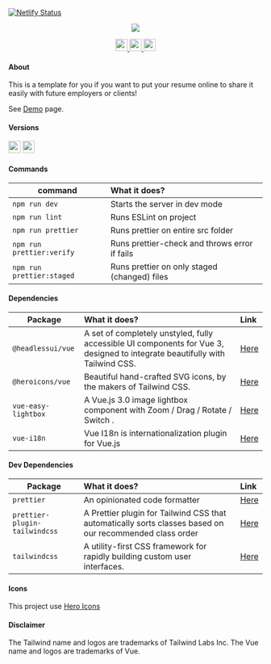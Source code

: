 [![Netlify Status](https://api.netlify.com/api/v1/badges/1253d926-46b1-435c-9a96-538d4b799868/deploy-status)](https://app.netlify.com/sites/brendancopley/deploys)

<p align="center">
    <img src="preview/preview.png">
</p>

<p align="center">
    <a href="https://github.com/luciano-work/vue-resume/stargazers">
        <img height= "24" src="https://img.shields.io/github/stars/luciano-work/vue-resume?colorA=1e1e28&colorB=c9cbff&style=for-the-badge">
    </a>
    <a href="https://github.com/luciano-work/vue-resume/issues">
        <img height= "24" src="https://img.shields.io/github/issues/luciano-work/vue-resume?colorA=1e1e28&colorB=f7be95&style=for-the-badge">
    </a>
    <a href="https://github.com/luciano-work/vue-resume/contributors">
        <img height= "24" src="https://img.shields.io/github/contributors/luciano-work/vue-resume?colorA=1e1e28&colorB=b1e1a6&style=for-the-badge">
    </a>
</p>

#### About

This is a template for you if you want to put your resume online to share it easily with future employers or clients!

See [Demo](https://vue-resume-six.vercel.app) page.


#### Versions
<a href="https://vuejs.org"><img height= "24" src= "https://img.shields.io/badge/Vue.js-059669?style=for-the-badge&logo=vuedotjs&logoColor=4FC08D"></a> <a href="https://tailwindcss.com"><img height= "24" src= "https://img.shields.io/badge/Tailwind 3-0ea5e9?style=for-the-badge&logo=tailwind-css&logoColor=white"></a>

#### Commands

| command | What it does? | 
| ------- | :------------ | 
| `npm run dev` | Starts the server in dev mode |
| `npm run lint` | Runs ESLint on project |
| `npm run prettier` | Runs prettier on entire src folder |
| `npm run prettier:verify` | Runs prettier-check and throws error if fails |
| `npm run prettier:staged` | Runs prettier on only staged (changed) files |

#### Dependencies

| Package | What it does? | Link |
| ------- | :------------ | :----|
| `@headlessui/vue` | A set of completely unstyled, fully accessible UI components for Vue 3, designed to integrate beautifully with Tailwind CSS. | [Here](https://headlessui.com/) |
| `@heroicons/vue` | Beautiful hand-crafted SVG icons, by the makers of Tailwind CSS. | [Here](https://heroicons.com/)|
| `vue-easy-lightbox` | A Vue.js 3.0 image lightbox component with Zoom / Drag / Rotate / Switch . | [Here](https://www.npmjs.com/package/vue-easy-lightbox)|
| `vue-i18n` | Vue I18n is internationalization plugin for Vue.js | [Here](https://kazupon.github.io/vue-i18n/)|

#### Dev Dependencies

| Package | What it does? | Link |
| ------- | :------------ | :----|
| `prettier` | An opinionated code formatter | [Here](https://www.npmjs.com/package/prettier)|
| `prettier-plugin-tailwindcss` | A Prettier plugin for Tailwind CSS that automatically sorts classes based on our recommended class order | [Here](https://www.npmjs.com/package/prettier-plugin-tailwindcss)|
| `tailwindcss` | A utility-first CSS framework for rapidly building custom user interfaces. | [Here](https://www.npmjs.com/package/tailwindcss)|

#### Icons
This project use [Hero Icons](https://heroicons.com/)

#### Disclaimer
The Tailwind name and logos are trademarks of Tailwind Labs Inc.
The Vue name and logos are trademarks of Vue.
